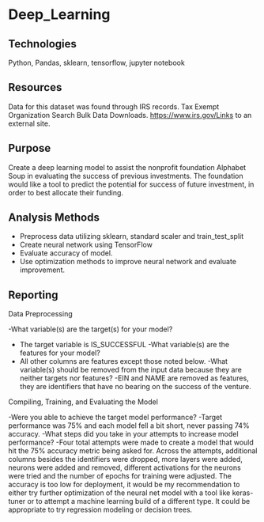 # Deep_Learning

## Technologies
  Python, Pandas, sklearn, tensorflow, jupyter notebook

## Resources
 Data for this dataset was found through IRS records. Tax Exempt Organization Search Bulk Data Downloads. https://www.irs.gov/Links to an external site.
 
 ## Purpose
 Create a deep learning model to assist the nonprofit foundation Alphabet Soup in evaluating the success of previous investments. The foundation would like a tool to predict the potential for success of future investment, in order to best allocate their funding. 
  
 ## Analysis Methods
  - Preprocess data utilizing sklearn, standard scaler and train_test_split
  - Create neural network using TensorFlow
  - Evaluate accuracy of model.
  - Use optimization methods to improve neural network and evaluate improvement.
## Reporting
Data Preprocessing

-What variable(s) are the target(s) for your model?
- The target variable is IS_SUCCESSFUL
-What variable(s) are the features for your model? 
- All other columns are features except those noted below.
-What variable(s) should be removed from the input data because they are neither targets nor features?
-EIN and NAME are removed as features, they are identifiers that have no bearing on the success of the venture.

Compiling, Training, and Evaluating the Model

-Were you able to achieve the target model performance? 
-Target performance was 75% and each model fell a bit short, never passing 74% accuracy.
-What steps did you take in your attempts to increase model performance?
-Four total attempts were made to create a model that would hit the 75% accuracy metric being asked for. Across the attempts, additional columns besides the identifiers were dropped, more layers were added, neurons were added and removed, different activations for the neurons were tried and the number of epochs for training were adjusted. The accuracy is too low for deployment, it would be my recommendation to either try further optimization of the neural net model with a tool like keras-tuner or to attempt a machine learning build of a different type. It could be appropriate to try regression modeling or decision trees. 

